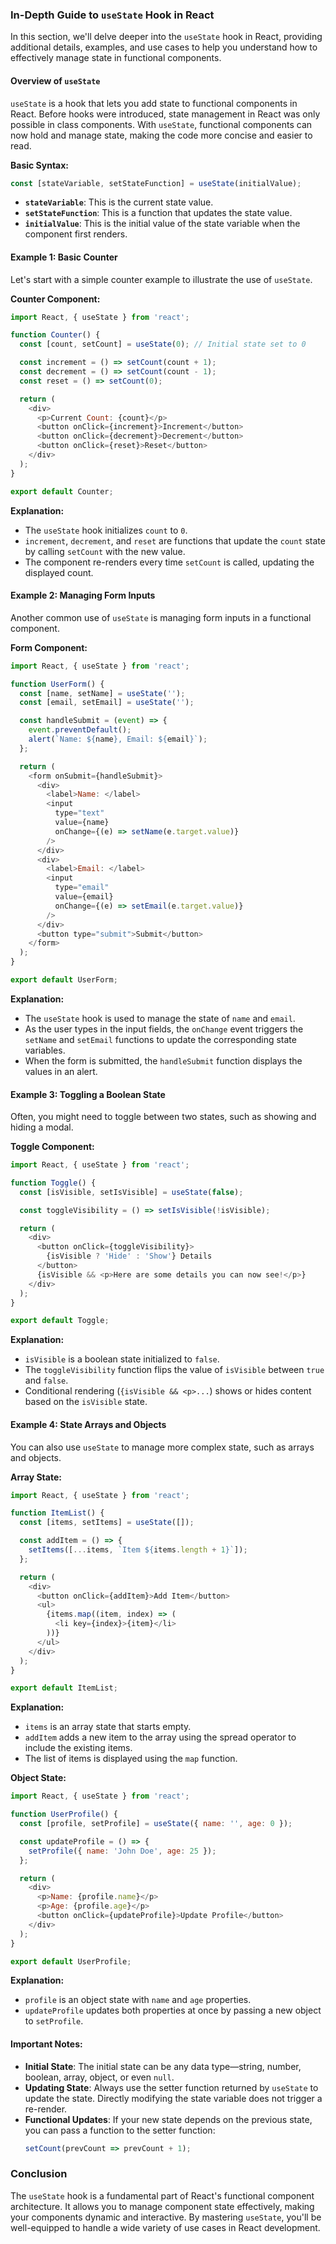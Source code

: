 ### In-Depth Guide to `useState` Hook in React

In this section, we'll delve deeper into the `useState` hook in React, providing additional details, examples, and use cases to help you understand how to effectively manage state in functional components.

#### Overview of `useState`

`useState` is a hook that lets you add state to functional components in React. Before hooks were introduced, state management in React was only possible in class components. With `useState`, functional components can now hold and manage state, making the code more concise and easier to read.

**Basic Syntax:**
```javascript
const [stateVariable, setStateFunction] = useState(initialValue);
```
- **`stateVariable`**: This is the current state value.
- **`setStateFunction`**: This is a function that updates the state value.
- **`initialValue`**: This is the initial value of the state variable when the component first renders.

#### Example 1: Basic Counter

Let's start with a simple counter example to illustrate the use of `useState`.

**Counter Component:**
```javascript
import React, { useState } from 'react';

function Counter() {
  const [count, setCount] = useState(0); // Initial state set to 0

  const increment = () => setCount(count + 1);
  const decrement = () => setCount(count - 1);
  const reset = () => setCount(0);

  return (
    <div>
      <p>Current Count: {count}</p>
      <button onClick={increment}>Increment</button>
      <button onClick={decrement}>Decrement</button>
      <button onClick={reset}>Reset</button>
    </div>
  );
}

export default Counter;
```
**Explanation:**
- The `useState` hook initializes `count` to `0`.
- `increment`, `decrement`, and `reset` are functions that update the `count` state by calling `setCount` with the new value.
- The component re-renders every time `setCount` is called, updating the displayed count.

#### Example 2: Managing Form Inputs

Another common use of `useState` is managing form inputs in a functional component.

**Form Component:**
```javascript
import React, { useState } from 'react';

function UserForm() {
  const [name, setName] = useState('');
  const [email, setEmail] = useState('');

  const handleSubmit = (event) => {
    event.preventDefault();
    alert(`Name: ${name}, Email: ${email}`);
  };

  return (
    <form onSubmit={handleSubmit}>
      <div>
        <label>Name: </label>
        <input 
          type="text" 
          value={name} 
          onChange={(e) => setName(e.target.value)} 
        />
      </div>
      <div>
        <label>Email: </label>
        <input 
          type="email" 
          value={email} 
          onChange={(e) => setEmail(e.target.value)} 
        />
      </div>
      <button type="submit">Submit</button>
    </form>
  );
}

export default UserForm;
```

**Explanation:**
- The `useState` hook is used to manage the state of `name` and `email`.
- As the user types in the input fields, the `onChange` event triggers the `setName` and `setEmail` functions to update the corresponding state variables.
- When the form is submitted, the `handleSubmit` function displays the values in an alert.

#### Example 3: Toggling a Boolean State

Often, you might need to toggle between two states, such as showing and hiding a modal.

**Toggle Component:**
```javascript
import React, { useState } from 'react';

function Toggle() {
  const [isVisible, setIsVisible] = useState(false);

  const toggleVisibility = () => setIsVisible(!isVisible);

  return (
    <div>
      <button onClick={toggleVisibility}>
        {isVisible ? 'Hide' : 'Show'} Details
      </button>
      {isVisible && <p>Here are some details you can now see!</p>}
    </div>
  );
}

export default Toggle;
```

**Explanation:**
- `isVisible` is a boolean state initialized to `false`.
- The `toggleVisibility` function flips the value of `isVisible` between `true` and `false`.
- Conditional rendering (`{isVisible && <p>...`) shows or hides content based on the `isVisible` state.

#### Example 4: State Arrays and Objects

You can also use `useState` to manage more complex state, such as arrays and objects.

**Array State:**
```javascript
import React, { useState } from 'react';

function ItemList() {
  const [items, setItems] = useState([]);

  const addItem = () => {
    setItems([...items, `Item ${items.length + 1}`]);
  };

  return (
    <div>
      <button onClick={addItem}>Add Item</button>
      <ul>
        {items.map((item, index) => (
          <li key={index}>{item}</li>
        ))}
      </ul>
    </div>
  );
}

export default ItemList;
```

**Explanation:**
- `items` is an array state that starts empty.
- `addItem` adds a new item to the array using the spread operator to include the existing items.
- The list of items is displayed using the `map` function.

**Object State:**
```javascript
import React, { useState } from 'react';

function UserProfile() {
  const [profile, setProfile] = useState({ name: '', age: 0 });

  const updateProfile = () => {
    setProfile({ name: 'John Doe', age: 25 });
  };

  return (
    <div>
      <p>Name: {profile.name}</p>
      <p>Age: {profile.age}</p>
      <button onClick={updateProfile}>Update Profile</button>
    </div>
  );
}

export default UserProfile;
```

**Explanation:**
- `profile` is an object state with `name` and `age` properties.
- `updateProfile` updates both properties at once by passing a new object to `setProfile`.

#### Important Notes:
- **Initial State**: The initial state can be any data type—string, number, boolean, array, object, or even `null`.
- **Updating State**: Always use the setter function returned by `useState` to update the state. Directly modifying the state variable does not trigger a re-render.
- **Functional Updates**: If your new state depends on the previous state, you can pass a function to the setter function:
  ```javascript
  setCount(prevCount => prevCount + 1);
  ```

### Conclusion

The `useState` hook is a fundamental part of React's functional component architecture. It allows you to manage component state effectively, making your components dynamic and interactive. By mastering `useState`, you'll be well-equipped to handle a wide variety of use cases in React development.